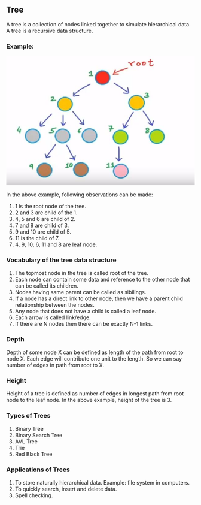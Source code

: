 ## Tree

A tree is a collection of nodes linked together to simulate hierarchical data. A tree is a recursive data structure. 

### Example:

![Tree Example](./treeExample.JPG)

In the above example, following observations can be made:

1. 1 is the root node of the tree.
2. 2 and 3 are child of the 1.
3. 4, 5 and 6 are child of 2. 
4. 7 and 8 are child of 3. 
5. 9 and 10 are child of 5. 
6. 11 is the child of 7.
7. 4, 9, 10, 6, 11 and 8 are leaf node.

### Vocabulary of the tree data structure

1. The topmost node in the tree is called root of the tree. 
2. Each node can contain some data and reference to the other node that can be called its children.
3. Nodes having same parent can be called as sibilings.
4. If a node has a direct link to other node, then we have a parent child relationship between the nodes.
5. Any node that does not have a child is called a leaf node. 
6. Each arrow is called link/edge.
7. If there are N nodes then there can be exactly N-1 links.

### Depth

Depth of some node X can be defined as length of the path from root to node X. Each edge will contribute one unit to the length. So we can say number of edges in path from root to X.

### Height

Height of a tree is defined as number of edges in longest path from root node to the leaf node. 
In the above example, height of the tree is 3.

### Types of Trees

1. Binary Tree
2. Binary Search Tree
3. AVL Tree
4. Trie
5. Red Black Tree

### Applications of Trees

1. To store naturally hierarchical data. Example: file system in computers.
2. To quickly search, insert and delete data.
3. Spell checking. 